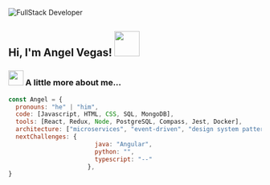 ![FullStack Developer](https://github.com/Vegas-in/Vegas-in/assets/158770667/40a63c6e-d36a-41eb-be95-1d11e9911fd8)

<h2>  Hi, I'm Angel Vegas! <img src="https://github.com/Vegas-in/Vegas-in/assets/158770667/de1c3f73-f58f-41e7-8876-c284d90e9d79" width="50"></h2>


### <img src="https://github.com/Vegas-in/Vegas-in/assets/158770667/7db29c32-79b7-4e96-8017-3e014c0c1eca" width="30"> A little more about me... 


```javascript
const Angel = {
  pronouns: "he" | "him",
  code: [Javascript, HTML, CSS, SQL, MongoDB],
  tools: [React, Redux, Node, PostgreSQL, Compass, Jest, Docker],
  architecture: ["microservices", "event-driven", "design system pattern"],
  nextChallenges: {
                        java: "Angular",
                        python: "",
                        typescript: "--"
                      },
}
```
